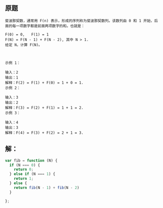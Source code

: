 <!--
 * @Author: your name
 * @Date: 2020-05-29 22:26:11
 * @LastEditTime: 2020-05-29 22:27:09
 * @LastEditors: Please set LastEditors
 * @Description: In User Settings Edit
 * @FilePath: \vuepress-blog\docs\LeetCode-Library\509-斐波那契数列.md
--> 
## 原题
```
斐波那契数，通常用 F(n) 表示，形成的序列称为斐波那契数列。该数列由 0 和 1 开始，后面的每一项数字都是前面两项数字的和。也就是：

F(0) = 0,   F(1) = 1
F(N) = F(N - 1) + F(N - 2), 其中 N > 1.
给定 N，计算 F(N)。

 

示例 1：

输入：2
输出：1
解释：F(2) = F(1) + F(0) = 1 + 0 = 1.
示例 2：

输入：3
输出：2
解释：F(3) = F(2) + F(1) = 1 + 1 = 2.
示例 3：

输入：4
输出：3
解释：F(4) = F(3) + F(2) = 2 + 1 = 3.
```

## 解：
```js
var fib = function (N) {
  if (N === 0) {
    return 0;
  } else if (N === 1) {
    return 1;
  } else {
    return fib(N - 1) + fib(N - 2)
  }

};
```